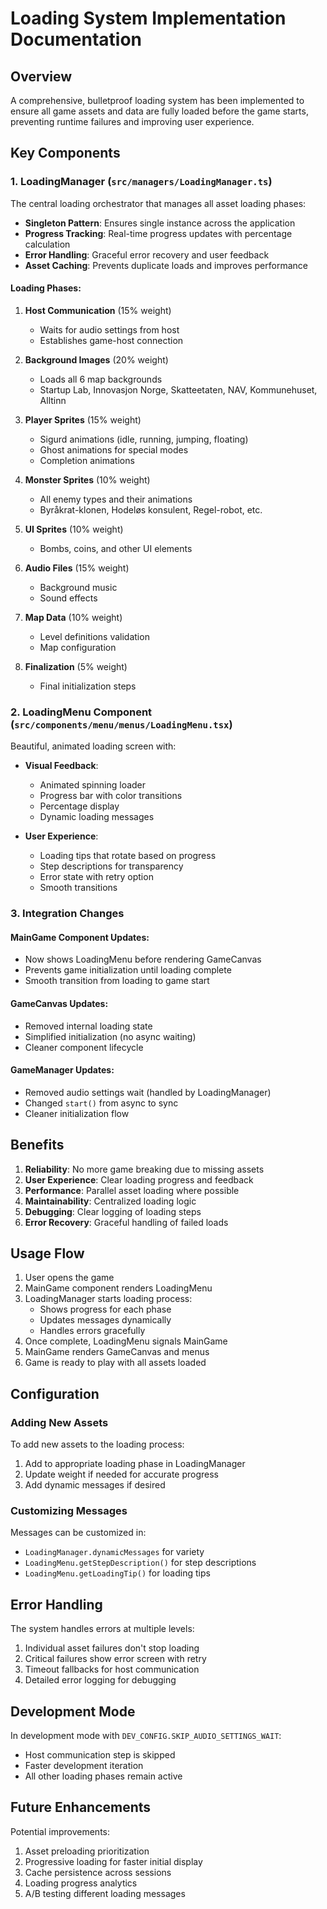 # Loading System Implementation Documentation

## Overview
A comprehensive, bulletproof loading system has been implemented to ensure all game assets and data are fully loaded before the game starts, preventing runtime failures and improving user experience.

## Key Components

### 1. LoadingManager (`src/managers/LoadingManager.ts`)
The central loading orchestrator that manages all asset loading phases:

- **Singleton Pattern**: Ensures single instance across the application
- **Progress Tracking**: Real-time progress updates with percentage calculation
- **Error Handling**: Graceful error recovery and user feedback
- **Asset Caching**: Prevents duplicate loads and improves performance

#### Loading Phases:
1. **Host Communication** (15% weight)
   - Waits for audio settings from host
   - Establishes game-host connection
   
2. **Background Images** (20% weight)
   - Loads all 6 map backgrounds
   - Startup Lab, Innovasjon Norge, Skatteetaten, NAV, Kommunehuset, Alltinn

3. **Player Sprites** (15% weight)
   - Sigurd animations (idle, running, jumping, floating)
   - Ghost animations for special modes
   - Completion animations

4. **Monster Sprites** (10% weight)
   - All enemy types and their animations
   - Byråkrat-klonen, Hodeløs konsulent, Regel-robot, etc.

5. **UI Sprites** (10% weight)
   - Bombs, coins, and other UI elements

6. **Audio Files** (15% weight)
   - Background music
   - Sound effects

7. **Map Data** (10% weight)
   - Level definitions validation
   - Map configuration

8. **Finalization** (5% weight)
   - Final initialization steps

### 2. LoadingMenu Component (`src/components/menu/menus/LoadingMenu.tsx`)
Beautiful, animated loading screen with:

- **Visual Feedback**:
  - Animated spinning loader
  - Progress bar with color transitions
  - Percentage display
  - Dynamic loading messages

- **User Experience**:
  - Loading tips that rotate based on progress
  - Step descriptions for transparency
  - Error state with retry option
  - Smooth transitions

### 3. Integration Changes

#### MainGame Component Updates:
- Now shows LoadingMenu before rendering GameCanvas
- Prevents game initialization until loading complete
- Smooth transition from loading to game start

#### GameCanvas Updates:
- Removed internal loading state
- Simplified initialization (no async waiting)
- Cleaner component lifecycle

#### GameManager Updates:
- Removed audio settings wait (handled by LoadingManager)
- Changed `start()` from async to sync
- Cleaner initialization flow

## Benefits

1. **Reliability**: No more game breaking due to missing assets
2. **User Experience**: Clear loading progress and feedback
3. **Performance**: Parallel asset loading where possible
4. **Maintainability**: Centralized loading logic
5. **Debugging**: Clear logging of loading steps
6. **Error Recovery**: Graceful handling of failed loads

## Usage Flow

1. User opens the game
2. MainGame component renders LoadingMenu
3. LoadingManager starts loading process:
   - Shows progress for each phase
   - Updates messages dynamically
   - Handles errors gracefully
4. Once complete, LoadingMenu signals MainGame
5. MainGame renders GameCanvas and menus
6. Game is ready to play with all assets loaded

## Configuration

### Adding New Assets
To add new assets to the loading process:

1. Add to appropriate loading phase in LoadingManager
2. Update weight if needed for accurate progress
3. Add dynamic messages if desired

### Customizing Messages
Messages can be customized in:
- `LoadingManager.dynamicMessages` for variety
- `LoadingMenu.getStepDescription()` for step descriptions
- `LoadingMenu.getLoadingTip()` for loading tips

## Error Handling

The system handles errors at multiple levels:
1. Individual asset failures don't stop loading
2. Critical failures show error screen with retry
3. Timeout fallbacks for host communication
4. Detailed error logging for debugging

## Development Mode

In development mode with `DEV_CONFIG.SKIP_AUDIO_SETTINGS_WAIT`:
- Host communication step is skipped
- Faster development iteration
- All other loading phases remain active

## Future Enhancements

Potential improvements:
1. Asset preloading prioritization
2. Progressive loading for faster initial display
3. Cache persistence across sessions
4. Loading progress analytics
5. A/B testing different loading messages